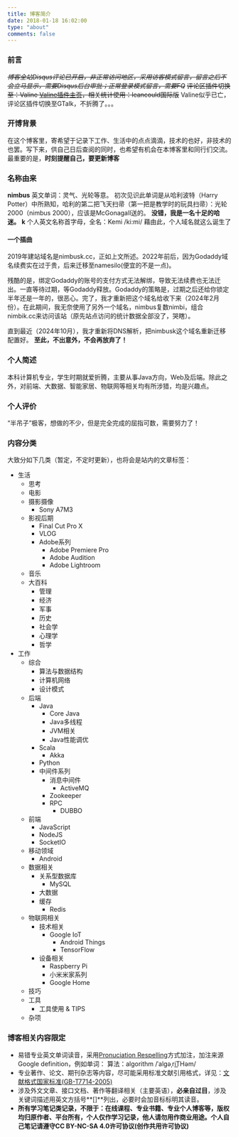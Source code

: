 ```yaml
---
title: 博客简介
date: 2018-01-18 16:02:00
type: "about"
comments: false
---
```

### 前言
~~*博客全站Disqus评论已开启，非正常访问地区，采用访客模式留言，留言之后不会立马显示，需要Disqus后台审批；正常登录模式留言，需要FQ*~~
~~评论区插件切换至：Valine [Valine插件主页](https://valine.js.org/hexo.html)，相关统计使用：leancould国际版~~
Valine似乎已亡，评论区插件切换至GTalk，不折腾了。。。

### 开博背景
在这个博客里，寄希望于记录下工作、生活中的点点滴滴，技术的也好，非技术的也罢。写下来，供自己日后查阅的同时，也希望有机会在本博客里和同行们交流。最重要的是，**时刻提醒自己，要更新博客**
### 名称由来
**nimbus** 英文单词：灵气、光轮等意。
初次见识此单词是从哈利波特（Harry Potter）中所熟知，哈利的第二把飞天扫帚（第一把是教学时的玩具扫帚）：光轮2000（nimbus 2000），应该是McGonagall送的。
**没错，我是一名十足的哈迷。**
**k** 个人英文名称首字母，全名：Kemi /ki:mi/
藉由此，个人域名就这么诞生了
#### 一个插曲
2019年建站域名是nimbusk.cc，正如上文所述。2022年前后，因为Godaddy域名续费实在过于贵，后来迁移至namesilo(便宜的不是一点)。

残酷的是，绑定Godaddy的账号的支付方式无法解绑，导致无法续费也无法迁出。一直等待过期，等Godaddy释放。Godaddy的策略是，过期之后还给你锁定半年还是一年的，很恶心。完了，我才重新把这个域名给收下来（2024年2月份）。在此期间，我无奈使用了另外一个域名，nimbus复数nimbi，组合nimbik.cc来访问该站（原先站点访问的统计数据全部没了，哭瞎）。

直到最近（2024年10月），我才重新将DNS解析，把nimbusk这个域名重新迁移配置好。
**至此，不出意外，不会再放弃了！**
### 个人简述
本科计算机专业，学生时期就爱折腾，主要从事Java方向，Web及后端。除此之外，对前端、大数据、智能家居、物联网等相关均有所涉猎，均是兴趣点。
### 个人评价
“半吊子”极客，想做的不少，但是完全完成的屈指可数，需要努力了！
### 内容分类
大致分如下几类（暂定，不定时更新），也将会是站内的文章标签：
 - 生活
    - 思考
    - 电影
    - 摄影摄像
      + Sony A7M3
    - 影视后期
      + Final Cut Pro X
      + VLOG
      + Adobe系列
        * Adobe Premiere Pro
        * Adobe Audition
        * Adobe Lightroom
    - 音乐
    - 大百科
      + 管理
      + 经济
      + 军事
      + 历史
      + 社会学
      + 心理学
      + 哲学
 - 工作
    - 综合
       - 算法与数据结构
       - 计算机网络
       - 设计模式
    - 后端
       - Java
          - Core Java
          - Java多线程
          - JVM相关
          - Java性能调优
       - Scala
         + Akka
       - Python
       - 中间件系列
          - 消息中间件
             - ActiveMQ
          - Zookeeper
          - RPC
             - DUBBO
    - 前端
       - JavaScript
       - NodeJS
       - SocketIO
    - 移动领域
       - Android
    - 数据相关
       - 关系型数据库
         + MySQL
       - 大数据
       - 缓存
         + Redis
    - 物联网相关
       - 技术相关
          - Google IoT
             - Android Things
             - TensorFlow
       - 设备相关
          - Raspberry Pi
          - 小米米家系列
          - Google Home
    - 技巧
    - 工具
      + 工具使用 & TIPS
    - 杂项

### 博客相关内容限定
 - 易错专业英文单词读音，采用[Pronuciation Respelling](https://en.wikipedia.org/wiki/Pronunciation_respelling_for_English#Traditional_respelling_systems)方式加注，加注来源Google definition，例如单词：
算法：algorithm /ˈalɡəˌriT͟Həm/
 - 专业著作、论文、期刊杂志等内容，尽可能采用标准文献引用格式，详见：[文献格式国家标准(GB-T7714-2005)](https://wenku.baidu.com/view/3103b9b750e2524de5187e8f.html)
 - 涉及外文文章、接口文档、著作等翻译相关（主要英语），**必亲自过目**，涉及关键词描述用英文方括号**[]**列出，必要时会加音标标明其读音。
 - **所有学习笔记类记录，不限于：在线课程、专业书籍、专业个人博客等，版权均归原作者、平台所有，个人仅作学习记录，他人请勿用作商业用途。个人自己笔记请遵守CC BY-NC-SA 4.0许可协议(创作共用许可协议)**